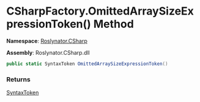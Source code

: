 # CSharpFactory\.OmittedArraySizeExpressionToken\(\) Method

**Namespace**: [Roslynator.CSharp](../../README.md)

**Assembly**: Roslynator\.CSharp\.dll

```csharp
public static SyntaxToken OmittedArraySizeExpressionToken()
```

### Returns

[SyntaxToken](https://docs.microsoft.com/en-us/dotnet/api/microsoft.codeanalysis.syntaxtoken)

